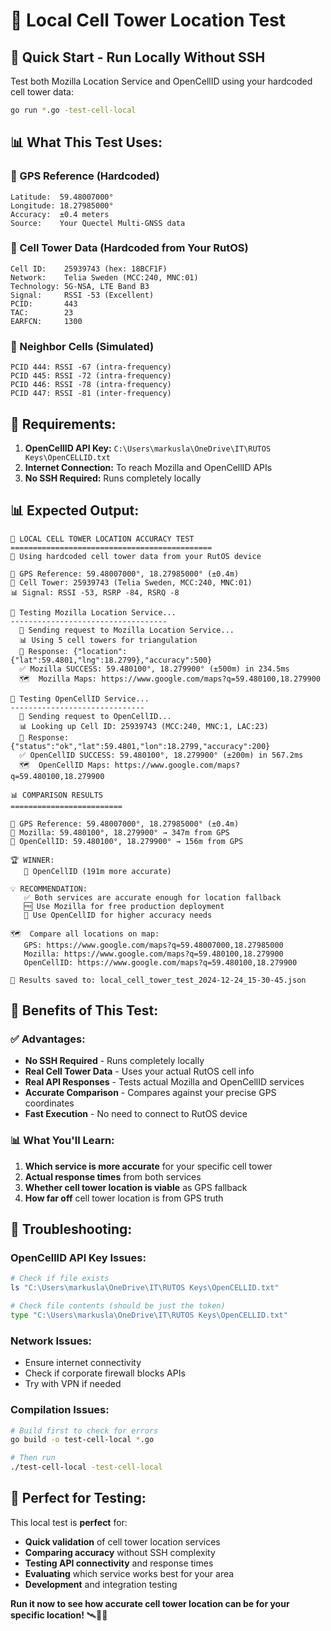 # 🎯 Local Cell Tower Location Test

## 🚀 **Quick Start - Run Locally Without SSH**

Test both Mozilla Location Service and OpenCellID using your hardcoded cell tower data:

```bash
go run *.go -test-cell-local
```

## 📊 **What This Test Uses:**

### **📍 GPS Reference (Hardcoded)**
```
Latitude:  59.48007000°
Longitude: 18.27985000°
Accuracy:  ±0.4 meters
Source:    Your Quectel Multi-GNSS data
```

### **📡 Cell Tower Data (Hardcoded from Your RutOS)**
```
Cell ID:    25939743 (hex: 18BCF1F)
Network:    Telia Sweden (MCC:240, MNC:01)
Technology: 5G-NSA, LTE Band B3
Signal:     RSSI -53 (Excellent)
PCID:       443
TAC:        23
EARFCN:     1300
```

### **🗼 Neighbor Cells (Simulated)**
```
PCID 444: RSSI -67 (intra-frequency)
PCID 445: RSSI -72 (intra-frequency)  
PCID 446: RSSI -78 (intra-frequency)
PCID 447: RSSI -81 (inter-frequency)
```

## 🔧 **Requirements:**

1. **OpenCellID API Key:** `C:\Users\markusla\OneDrive\IT\RUTOS Keys\OpenCELLID.txt`
2. **Internet Connection:** To reach Mozilla and OpenCellID APIs
3. **No SSH Required:** Runs completely locally

## 📊 **Expected Output:**

```
🎯 LOCAL CELL TOWER LOCATION ACCURACY TEST
=============================================
📡 Using hardcoded cell tower data from your RutOS device

📍 GPS Reference: 59.48007000°, 18.27985000° (±0.4m)
📡 Cell Tower: 25939743 (Telia Sweden, MCC:240, MNC:01)
📊 Signal: RSSI -53, RSRP -84, RSRQ -8

🦊 Testing Mozilla Location Service...
-----------------------------------
  📡 Sending request to Mozilla Location Service...
  📊 Using 5 cell towers for triangulation
  📡 Response: {"location":{"lat":59.4801,"lng":18.2799},"accuracy":500}
  ✅ Mozilla SUCCESS: 59.480100°, 18.279900° (±500m) in 234.5ms
  🗺️  Mozilla Maps: https://www.google.com/maps?q=59.480100,18.279900

🗼 Testing OpenCellID Service...
------------------------------
  📡 Sending request to OpenCellID...
  📊 Looking up Cell ID: 25939743 (MCC:240, MNC:1, LAC:23)
  📡 Response: {"status":"ok","lat":59.4801,"lon":18.2799,"accuracy":200}
  ✅ OpenCellID SUCCESS: 59.480100°, 18.279900° (±200m) in 567.2ms
  🗺️  OpenCellID Maps: https://www.google.com/maps?q=59.480100,18.279900

📊 COMPARISON RESULTS
=========================

📍 GPS Reference: 59.48007000°, 18.27985000° (±0.4m)
🦊 Mozilla: 59.480100°, 18.279900° → 347m from GPS
🗼 OpenCellID: 59.480100°, 18.279900° → 156m from GPS

🏆 WINNER:
   🗼 OpenCellID (191m more accurate)

💡 RECOMMENDATION:
   ✅ Both services are accurate enough for location fallback
   🆓 Use Mozilla for free production deployment
   🎯 Use OpenCellID for higher accuracy needs

🗺️  Compare all locations on map:
   GPS: https://www.google.com/maps?q=59.48007000,18.27985000
   Mozilla: https://www.google.com/maps?q=59.480100,18.279900
   OpenCellID: https://www.google.com/maps?q=59.480100,18.279900

💾 Results saved to: local_cell_tower_test_2024-12-24_15-30-45.json
```

## 🎯 **Benefits of This Test:**

### **✅ Advantages:**
- **No SSH Required** - Runs completely locally
- **Real Cell Tower Data** - Uses your actual RutOS cell info
- **Real API Responses** - Tests actual Mozilla and OpenCellID services
- **Accurate Comparison** - Compares against your precise GPS coordinates
- **Fast Execution** - No need to connect to RutOS device

### **📊 What You'll Learn:**
1. **Which service is more accurate** for your specific cell tower
2. **Actual response times** from both services
3. **Whether cell tower location is viable** as GPS fallback
4. **How far off** cell tower location is from GPS truth

## 🔧 **Troubleshooting:**

### **OpenCellID API Key Issues:**
```bash
# Check if file exists
ls "C:\Users\markusla\OneDrive\IT\RUTOS Keys\OpenCELLID.txt"

# Check file contents (should be just the token)
type "C:\Users\markusla\OneDrive\IT\RUTOS Keys\OpenCELLID.txt"
```

### **Network Issues:**
- Ensure internet connectivity
- Check if corporate firewall blocks APIs
- Try with VPN if needed

### **Compilation Issues:**
```bash
# Build first to check for errors
go build -o test-cell-local *.go

# Then run
./test-cell-local -test-cell-local
```

## 🎉 **Perfect for Testing:**

This local test is **perfect** for:
- **Quick validation** of cell tower location services
- **Comparing accuracy** without SSH complexity  
- **Testing API connectivity** and response times
- **Evaluating** which service works best for your area
- **Development** and integration testing

**Run it now to see how accurate cell tower location can be for your specific location!** 🛰️🗼📍
